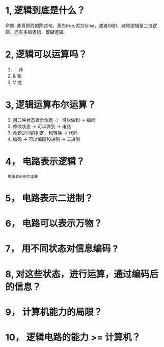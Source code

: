 # 1, 逻辑到底是什么？
命题: 非真即假的陈述句。真为true,假为false，或者0和1，这种逻辑是二值逻辑。还有多值逻辑，模糊逻辑。

# 2, 逻辑可以运算吗？
1. ｜ 非
2. & 和
3. V 或

# 3, 逻辑运算布尔运算？
1. 用二种状态表示命题 -〉 可以做到 -> 编码
2. 修改状态 -> 可以做到 -> 电路
3. 命题之间的判定，和转换 -> 代码
4. 编码 -> 可以编码10进制 -> 二进制


# 4， 电路表示逻辑？
     电路表示布尔运算

# 5， 电路表示二进制？

# 6， 电路可以表示万物？

# 7， 用不同状态对信息编码 ?

# 8, 对这些状态，进行运算，通过编码后的信息？

# 9， 计算机能力的局限？

# 10， 逻辑电路的能力 >= 计算机？